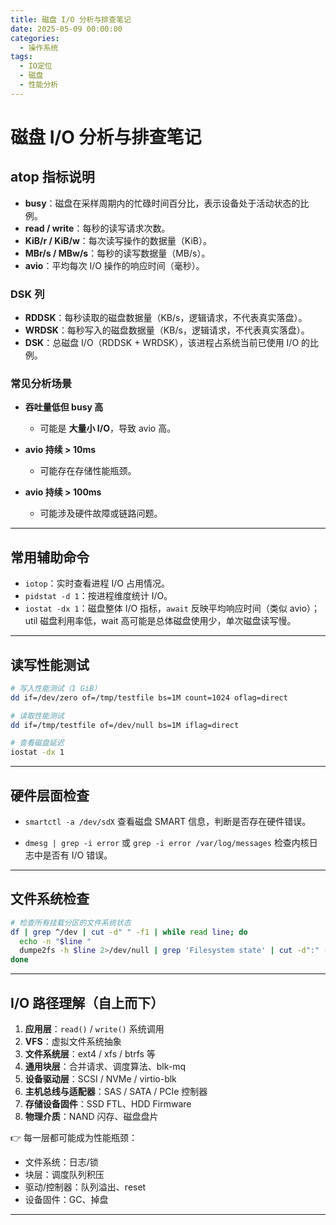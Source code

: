 ```yaml
---
title: 磁盘 I/O 分析与排查笔记
date: 2025-05-09 00:00:00
categories:
  - 操作系统
tags:
  - IO定位
  - 磁盘
  - 性能分析
---
```


# 磁盘 I/O 分析与排查笔记

## atop 指标说明

* **busy**：磁盘在采样周期内的忙碌时间百分比，表示设备处于活动状态的比例。
* **read / write**：每秒的读写请求次数。
* **KiB/r / KiB/w**：每次读写操作的数据量（KiB）。
* **MBr/s / MBw/s**：每秒的读写数据量（MB/s）。
* **avio**：平均每次 I/O 操作的响应时间（毫秒）。

### DSK 列

* **RDDSK**：每秒读取的磁盘数据量（KB/s，逻辑请求，不代表真实落盘）。
* **WRDSK**：每秒写入的磁盘数据量（KB/s，逻辑请求，不代表真实落盘）。
* **DSK**：总磁盘 I/O（RDDSK + WRDSK），该进程占系统当前已使用 I/O 的比例。

### 常见分析场景

* **吞吐量低但 busy 高**

  * 可能是 **大量小 I/O**，导致 avio 高。
* **avio 持续 > 10ms**

  * 可能存在存储性能瓶颈。
* **avio 持续 > 100ms**

  * 可能涉及硬件故障或链路问题。

---

## 常用辅助命令

* `iotop`：实时查看进程 I/O 占用情况。
* `pidstat -d 1`：按进程维度统计 I/O。
* `iostat -dx 1`：磁盘整体 I/O 指标，`await` 反映平均响应时间（类似 avio）；util 磁盘利用率低，wait 高可能是总体磁盘使用少，单次磁盘读写慢。

---

## 读写性能测试

```bash
# 写入性能测试（1 GiB）
dd if=/dev/zero of=/tmp/testfile bs=1M count=1024 oflag=direct

# 读取性能测试
dd if=/tmp/testfile of=/dev/null bs=1M iflag=direct

# 查看磁盘延迟
iostat -dx 1
```

---

## 硬件层面检查

* `smartctl -a /dev/sdX`
  查看磁盘 SMART 信息，判断是否存在硬件错误。

* `dmesg | grep -i error`
  或
  `grep -i error /var/log/messages`
  检查内核日志中是否有 I/O 错误。

---

## 文件系统检查

```bash
# 检查所有挂载分区的文件系统状态
df | grep ^/dev | cut -d" " -f1 | while read line; do
  echo -n "$line "
  dumpe2fs -h $line 2>/dev/null | grep 'Filesystem state' | cut -d":" -f2
done
```

---

## I/O 路径理解（自上而下）

1. **应用层**：`read()` / `write()` 系统调用
2. **VFS**：虚拟文件系统抽象
3. **文件系统层**：ext4 / xfs / btrfs 等
4. **通用块层**：合并请求、调度算法、blk-mq
5. **设备驱动层**：SCSI / NVMe / virtio-blk
6. **主机总线与适配器**：SAS / SATA / PCIe 控制器
7. **存储设备固件**：SSD FTL、HDD Firmware
8. **物理介质**：NAND 闪存、磁盘盘片

👉 每一层都可能成为性能瓶颈：

* 文件系统：日志/锁
* 块层：调度队列积压
* 驱动/控制器：队列溢出、reset
* 设备固件：GC、掉盘

---
